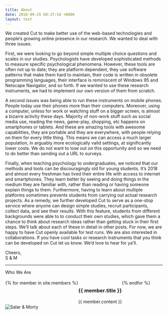```yaml
---
title: About
date: 2018-09-25 08:37:54 +0000
layout: test
---
```


We created Cut to make better use of the web-based technologies and people’s growing online presence in our research. We wanted to deal with three issues. 

First, we were looking to go beyond simple multiple choice questions and scales in our studies. Psychologists have developed sophisticated methods to measure specific psychological phenomena. However, these tools are often not up to date; they are platform dependent, they use software patterns that make them hard to maintain, their code is written in obsolete programming languages, their interface is reminiscent of Windows 95 and Netscape Navigator, and so forth. If we wanted to use these research instruments, we had to implement our own version of them from scratch.

A second issues was being able to run these instruments on mobile phones. People today use their phones more than their computers. Moreover, using a computer, unless for work or watching stuff on a bigger screen, is almost a bizarre activity these days. Majority of non-work stuff such as social media use, reading the news, game-play, shopping, etc happens on smartphones or tablets. And these are amazing tools with awesome capabilities, they are portable and they are everywhere, with people relying on them for every little thing. This means we can access a much larger population, in arguably more ecologically valid settings, at significantly lower costs. We do not want to lose out on this opportunity and so we need to do better than sending out a URL to surveys.

Finally, when teaching psychology to undergraduates, we noticed that our methods and tools can be discouragingly old for young students. It’s 2018 and almost every freshman has lived their entire life with access to  internet and smartphones. They learn better by seeing and doing things in the medium they are familiar with, rather than reading or having someone explain things to them. Furthermore, having to learn about multiple platforms sometimes prevents students from carrying out actual research projects. As a remedy, we further developed Cut to serve as a one-stop service where anyone can design simple studies, recruit participants, collect data, and see their results. With this feature, students from different backgrounds were able to to conduct their own studies, which gave them a chance to think about research ideas rather than getting stuck in their first steps.
We’ll talk about each of these in detail in other posts. For now, we are happy to have Cut openly available for test runs. We are also interested in collaborations. If you have cool tasks or research instruments that you think can be developed on Cut let us know. We’d love to hear for ya’ll.

Cheers,
<br>
S & M

<hr class="divider" />


<div class="page-heading">Who We Are</div>
<br />
<section class="post-content">
  <div style="display: flex">
    {% for member in site.members %}
    <div class="footer-col">
      <h3 class="member-title">
        <strong>{{ member.title }}</strong>
      </h3>
      <div class="member-container">
        {{ member.content }}
      </div>
    </div>
    {% endfor %}
  </div>
</section>

<div class="about-us-image-container">
  <img src="{{ "/assets/img/s-m.jpg" | absolute_url }}" alt="Salar & Morty" class="about-us">
</div>

